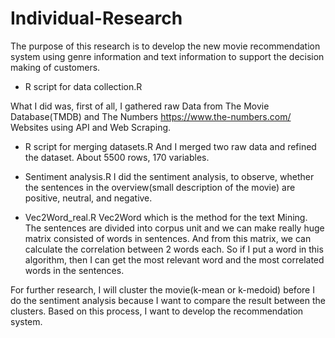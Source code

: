 # Individual-Research

The purpose of this research is to develop the new movie recommendation system using genre information and text information to support the decision making of customers. 

-	R script for data collection.R

What I did was, first of all, I gathered raw Data from The Movie Database(TMDB) and The Numbers https://www.the-numbers.com/ Websites     using API and Web Scraping. 

-	R script for merging datasets.R
And I merged two raw data and refined the dataset.
About 5500 rows, 170 variables.

-	Sentiment analysis.R
I did the sentiment analysis, to observe, whether the sentences in the overview(small description of the movie) are positive, neutral, and negative.

-	Vec2Word_real.R
Vec2Word which is the method for the text Mining. The sentences are divided into corpus unit and we can make really huge matrix consisted of words in sentences. And from this matrix, we can calculate the correlation between 2 words each. So if I put a word in this algorithm, then I can get the most relevant word and the most correlated words in the sentences. 

For further research, I will cluster the movie(k-mean or k-medoid) before I do the sentiment analysis because I want to compare the result between the clusters. Based on this process, I want to develop the recommendation system.
